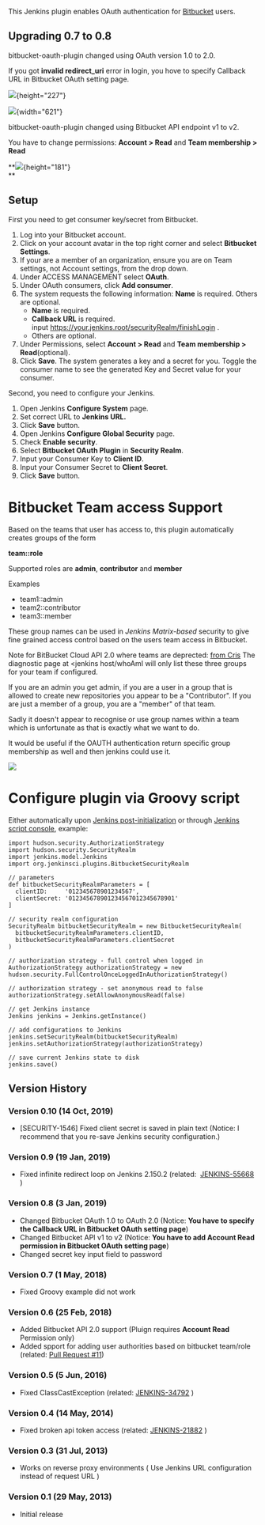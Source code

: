 This Jenkins plugin enables OAuth authentication for
[Bitbucket](https://bitbucket.org/) users.

## **Upgrading 0.7 to 0.8**

bitbucket-oauth-plugin changed using OAuth version 1.0 to 2.0.

If you got **invalid redirect\_uri** error in login, you hove to specify
Callback URL in Bitbucket OAuth setting page.

![](docs/images/invalid_redirect_uri.png){height="227"}

![](docs/images/callback_url.png){width="621"}

  

bitbucket-oauth-plugin changed using Bitbucket API endpoint v1 to v2.

You have to change permissions: **Account \> Read** and **Team
membership \> Read**

**![](docs/images/permissions.png){height="181"}  
**

## **Setup**

First you need to get consumer key/secret from Bitbucket.

1.  Log into your Bitbucket account.
2.  Click on your account avatar in the top right corner and select
    **Bitbucket Settings**.
3.  If your are a member of an organization, ensure you are on Team
    settings, not Account settings, from the drop down.
4.  Under ACCESS MANAGEMENT select **OAuth**.
5.  Under OAuth consumers, click **Add consumer**.
6.  The system requests the following information: **Name** is required.
    Others are optional.  
    -   **Name** is required.
    -   **Callback URL** is required.
        input https://your.jenkins.root/securityRealm/finishLogin .
    -   Others are optional.
7.  Under Permissions, select **Account \> Read** and **Team
    membership \> Read**(optional).
8.  Click **Save**. The system generates a key and a secret for you.
    Toggle the consumer name to see the generated Key and Secret value
    for your consumer.

Second, you need to configure your Jenkins.

1.  Open Jenkins **Configure System** page.
2.  Set correct URL to **Jenkins URL.**
3.  Click **Save** button.
4.  Open Jenkins **Configure Global Security** page.
5.  Check **Enable security**.
6.  Select **Bitbucket OAuth Plugin** in **Security Realm**.
7.  Input your Consumer Key to **Client ID**.
8.  Input your Consumer Secret to **Client Secret**.
9.  Click **Save** button.

# Bitbucket Team access Support

Based on the teams that user has access to, this plugin automatically
creates groups of the form

**team::role**

Supported roles are **admin**, **contributor** and **member**

Examples

-   team1::admin
-   team2::contributor
-   team3::member

These group names can be used in *Jenkins Matrix-based* security to give
fine grained access control based on the users team access in Bitbucket.

Note for BitBucket Cloud API 2.0 where teams are deprected:
[from Cris](https://community.atlassian.com/t5/Marketplace-Apps-Integrations/Bit-bucket-group-access-in-jenkins/qaq-p/811477)
The diagnostic page at <jenkins host/whoAmI will only list these three groups for your team if configured.

If you are an admin you get admin, if you are a user in a group that is allowed to create new repositories you appear to be a "Contributor".  If you are just a member of a group, you are a "member" of that team.

Sadly it doesn't appear to recognise or use group names within a team which is unfortunate as that is exactly what we want to do.

It would be useful if the OAUTH authentication return specific group membership as well and then jenkins could use it. 

![](docs/images/matrix_based_security.png)

# Configure plugin via Groovy script

Either automatically upon [Jenkins
post-initialization](https://wiki.jenkins.io/display/JENKINS/Post-initialization+script) or
through [Jenkins script
console](https://wiki.jenkins.io/display/JENKINS/Jenkins+Script+Console),
example:

``` syntaxhighlighter-pre
import hudson.security.AuthorizationStrategy
import hudson.security.SecurityRealm
import jenkins.model.Jenkins
import org.jenkinsci.plugins.BitbucketSecurityRealm

// parameters
def bitbucketSecurityRealmParameters = [
  clientID:     '012345678901234567',
  clientSecret: '012345678901234567012345678901'
]

// security realm configuration
SecurityRealm bitbucketSecurityRealm = new BitbucketSecurityRealm(
  bitbucketSecurityRealmParameters.clientID,
  bitbucketSecurityRealmParameters.clientSecret
)

// authorization strategy - full control when logged in
AuthorizationStrategy authorizationStrategy = new hudson.security.FullControlOnceLoggedInAuthorizationStrategy()

// authorization strategy - set anonymous read to false
authorizationStrategy.setAllowAnonymousRead(false)

// get Jenkins instance
Jenkins jenkins = Jenkins.getInstance()

// add configurations to Jenkins
jenkins.setSecurityRealm(bitbucketSecurityRealm)
jenkins.setAuthorizationStrategy(authorizationStrategy)

// save current Jenkins state to disk
jenkins.save()
```

## **Version History**

### Version 0.10 (14 Oct, 2019)

-   \[SECURITY-1546\] Fixed client secret is saved in plain text
    (Notice: I recommend that you re-save Jenkins security
    configuration.)

### Version 0.9 (19 Jan, 2019)

-   Fixed infinite redirect loop on Jenkins 2.150.2
    (related:  [JENKINS-55668](https://issues.jenkins-ci.org/browse/JENKINS-55668)
    )

### Version 0.8 (3 Jan, 2019)

-   Changed Bitbucket OAuth 1.0 to OAuth 2.0 (Notice: **You have to
    specify the Callback URL in Bitbucket OAuth setting page**)
-   Changed Bitbucket API v1 to v2 (Notice: **You have to add Account
    Read permission in Bitbucket OAuth setting page**)
-   Changed secret key input field to password 

### Version 0.7 (1 May, 2018)

-   Fixed Groovy example did not work

### Version 0.6 (25 Feb, 2018)

-   Added Bitbucket API 2.0 support (Pluign requires **Account Read**
    Permission only)
-   Added spport for adding user authorities based on bitbucket
    team/role (related: [Pull Request
    \#11](https://github.com/mallowlabs/bitbucket-oauth-plugin/pull/11))

### Version 0.5 (5 Jun, 2016)

-   Fixed ClassCastException
    (related: [JENKINS-34792](https://issues.jenkins-ci.org/browse/JENKINS-34792) )

### Version 0.4 (14 May, 2014)

-   Fixed broken api token access
    (related: [JENKINS-21882](https://issues.jenkins-ci.org/browse/JENKINS-21882) )

### Version 0.3 (31 Jul, 2013)

-   Works on reverse proxy environments ( Use Jenkins URL configuration
    instead of request URL )

### **Version 0.1 (29 May, 2013)**

-   Initial release
